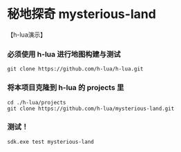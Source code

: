 # 秘地探奇 mysterious-land
【h-lua演示】


### 必须使用 h-lua 进行地图构建与测试
```
git clone https://github.com/h-lua/h-lua.git
```

### 将本项目克隆到 h-lua 的 projects 里
```
cd ./h-lua/projects
git clone https://github.com/h-lua/mysterious-land.git
```

### 测试！
```
sdk.exe test mysterious-land
```

